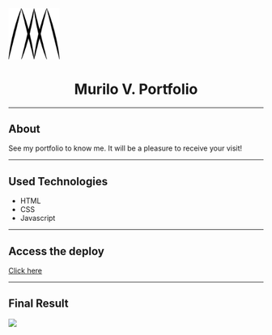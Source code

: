<img src="images/mylogo.png" style="width: 20%;">
<h1 align="center">Murilo V. Portfolio</h1>

---

## About
 See my portfolio to know me. It will be a pleasure to receive your visit!

---

## Used Technologies

* HTML
* CSS
* Javascript

---

## Access the deploy
[Click here](https://murilo-v.netlify.app)

---

## Final Result
![](images/prototype.png)